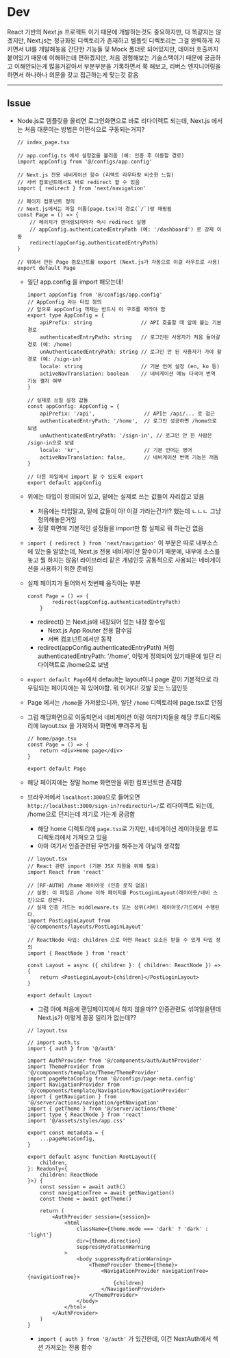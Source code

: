 # Dev
React 기반의 Next.js 프로젝트 이기 때문에 개발하는것도 중요하지만, 다 똑같지는 않겠지만, Next.js는 정규화된 디렉토리가 존재하고 템플릿 디렉토리는 그걸 완벽하게 지키면서 UI를 개발해놓음
간단한 기능들 및 Mock 폴더로 되어있지만, 데이터 호출까지 붙어있기 때문에 이해하는데 편하겠지만, 처음 경험해보는 기술스택이기 때문에 궁금하고 이해안되는게 많을거같아서 부분부분을 기록하면서 쭉 해보고, 리버스 엔지니어링을 하면서 하나하나 의문을 갖고 접근하는게 맞는것 같음

---

## Issue
- Node.js로 템플릿을 올리면 로그인화면으로 바로 리다이렉트 되는데, Next.js 에서는 처음 대문여는 방법은 어떤식으로 구동되는거지?
    ```tsx
    // index_page.tsx

    // app.config.ts 에서 설정값을 불러옴 (예: 인증 후 이동할 경로)
    import appConfig from '@/configs/app.config'

    // Next.js 전용 네비게이션 함수 (리액트 라우터랑 비슷한 느낌)
    // 서버 컴포넌트에서도 바로 redirect 할 수 있음
    import { redirect } from 'next/navigation'

    // 페이지 컴포넌트 정의
    // Next.js에서는 파일 이름(page.tsx)이 경로(`/`)랑 매핑됨
    const Page = () => {
        // 페이지가 렌더링되자마자 즉시 redirect 실행
        // appConfig.authenticatedEntryPath (예: '/dashboard') 로 강제 이동
        redirect(appConfig.authenticatedEntryPath)
    }

    // 위에서 만든 Page 컴포넌트를 export (Next.js가 자동으로 이걸 라우트로 사용)
    export default Page
    ```

    - 일단 app.config 을 import 해오는데!
        ```tsx
        import appConfig from '@/configs/app.config'
        // AppConfig 라는 타입 정의
        // 앞으로 appConfig 객체는 반드시 이 구조를 따라야 함
        export type AppConfig = {
            apiPrefix: string                // API 호출할 때 앞에 붙는 기본 경로
            authenticatedEntryPath: string   // 로그인된 사용자가 처음 들어갈 경로 (예: /home)
            unAuthenticatedEntryPath: string // 로그인 안 된 사용자가 가야 할 경로 (예: /sign-in)
            locale: string                   // 기본 언어 설정 (en, ko 등)
            activeNavTranslation: boolean    // 네비게이션 메뉴 다국어 번역 기능 켤지 여부
        }

        // 실제로 쓰일 설정 값들
        const appConfig: AppConfig = {
            apiPrefix: '/api',                // API는 /api/... 로 접근
            authenticatedEntryPath: '/home',  // 로그인 성공하면 /home으로 보냄
            unAuthenticatedEntryPath: '/sign-in', // 로그인 안 한 사람은 /sign-in으로 보냄
            locale: 'kr',                     // 기본 언어는 영어
            activeNavTranslation: false,      // 네비게이션 번역 기능은 꺼둠
        }

        // 다른 파일에서 import 할 수 있도록 export
        export default appConfig
        ```
    - 위에는 타입이 정의되어 있고, 밑에는 실제로 쓰는 값들이 자리잡고 있음
        - 처음에는 타입말고, 밑에 값들이 아! 이걸 가라는건가!? 했는데 ㄴㄴㄴ 그냥 정의해놓은거임
        - 정말 화면에 기본적인 설정들을 import만 함 실제로 뭐 하는건 없음

    - `import { redirect } from 'next/navigation'` 이 부분은 따로 내부소스에 있는줄 알았는데, Next.js 전용 네비게이션 함수이기 때문에, 내부에 소스를 놓고 뭘 하지는 않음! 라이브러리 같은 개념인듯
    공통적으로 사용되는 네비게이션을 사용하기 위한 준비임

    - 실제 페이지가 들어와서 첫번째 움직이는 부분
        ```tsx 
        const Page = () => {
                redirect(appConfig.authenticatedEntryPath)
            }
        ```
        - redirect() 는 Next.js에 내장되어 있는 내장 함수임
            - Next.js App Router 전용 함수임
            - 서버 컴포넌트에서만 동작
        - redirect(appConfig.authenticatedEntryPath) 처럼 authenticatedEntryPath: '/home', 이렇게 정의되어 있기때문에 일단 리다이렉트로 /home으로 보냄

    - `export default Page`에서 default는 layout이나 page 같이 기본적으로 라우팅되는 페이지에는 꼭 있어야함. 뭐 이거다! 깃발 꽂는 느낌인듯
    - Page 에서는 `/home`을 가져왔으니까, 일단 `/home` 디렉토리에 page.tsx로 던짐 
    - 그럼 해당화면으로 이동되면서 네비게이션 이랑 여러가지들을 해당 루트디렉토리에 layout.tsx 을 가져와서 화면에 뿌려주게 됨
        ```tsx
        // home/page.tsx
        const Page = () => {
            return <div>Home page</div>
        }

        export default Page
        ```
    - 해당 페이지에는 정말 home 화면만을 위한 컴포넌트만 존재함
    - 브라우저에서  `localhost:3000`으로 들어오면 `http://localhost:3000/sign-in?redirectUrl=/`로 리다이렉트 되는데, /home으로 던지는데 저기로 가는게 궁금함
        - 해당 home 디렉토리에 `page.tsx`로 가지만, 네비게이션 레이아웃을 루트디렉토리에서 가져오고 있음 
        - 아마 여기서 인증관련된 무언가를 해주는게 아닐까 생각함
        ```tsx
        // layout.tsx
        // React 관련 import (기본 JSX 지원을 위해 필요)
        import React from 'react'

        // [RF-AUTH] /home 레이아웃 (인증 로직 없음)
        // 설명: 이 파일은 /home 이하 페이지를 PostLoginLayout(레이아웃/네비 스킨)으로 감싼다.
        // 실제 인증 가드는 middleware.ts 또는 상위(서버) 레이아웃/가드에서 수행된다.
        import PostLoginLayout from '@/components/layouts/PostLoginLayout'

        // ReactNode 타입: children 으로 어떤 React 요소든 받을 수 있게 타입 정의
        import { ReactNode } from 'react'
        
        const Layout = async ({ children }: { children: ReactNode }) => {
            return <PostLoginLayout>{children}</PostLoginLayout>
        }

        export default Layout
        ```
        - 그럼 아예 처음에 랜딩페이지에서 하지 않을까?? 인증관련도 섞여일을텐데 Next.js가 이렇게 꽁꽁 일리가 없는데??
        ```tsx
        // layout.tsx

        // import auth.ts 
        import { auth } from '@/auth' 
        
        import AuthProvider from '@/components/auth/AuthProvider'
        import ThemeProvider from '@/components/template/Theme/ThemeProvider'
        import pageMetaConfig from '@/configs/page-meta.config'
        import NavigationProvider from '@/components/template/Navigation/NavigationProvider'
        import { getNavigation } from '@/server/actions/navigation/getNavigation'
        import { getTheme } from '@/server/actions/theme'
        import type { ReactNode } from 'react'
        import '@/assets/styles/app.css'

        export const metadata = {
            ...pageMetaConfig,
        }

        export default async function RootLayout({
            children,
        }: Readonly<{
            children: ReactNode
        }>) {
            const session = await auth()
            const navigationTree = await getNavigation()
            const theme = await getTheme()

            return (
                <AuthProvider session={session}>
                    <html
                        className={theme.mode === 'dark' ? 'dark' : 'light'}
                        dir={theme.direction}
                        suppressHydrationWarning
                    >
                        <body suppressHydrationWarning>
                            <ThemeProvider theme={theme}>
                                <NavigationProvider navigationTree={navigationTree}>
                                    {children}
                                </NavigationProvider>
                            </ThemeProvider>
                        </body>
                    </html>
                </AuthProvider>
            )
        }
        ```
        - `import { auth } from '@/auth'` 가 있긴한데, 이건 NextAuth에서 섹션 가져오는 전용 함수